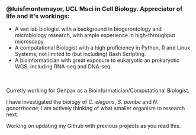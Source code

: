 ### @luisfmontemayor, UCL Msci in Cell Biology. Appreciator of life and it's workings:
- A wet lab biologist with a background in biogerontology and microbiology research, with ample experience in high-throughput microscopy.
- A computational Biologist with a high proficiency in Python, R and Linux Systems, not limited to (but including) Bash Scripting.
- A bioinformatician with great exposure to eukaryotic an prokaryotic WGS, including RNA-seq and DNA-seq.
<br />
<br />
Curretly working for Genpax as a Bioinformatician/Computational Biologist.

I have investigated the biology of _C. elegans_, _S. pombe_ and _N. gonorrhoeae_; I am actively thinking of what smaller organism to research next.

Working on updating my Github with previous projects as you read this.
<!---
luisfmontemayor/luisfmontemayor is a ✨ special ✨ repository because its `README.md` (this file) appears on your GitHub profile.
You can click the Preview link to take a look at your changes.

- 👀 I’m interested in Computational Biology and Complex Biological System reseach.
- </> I currently know 3 programming languages to an advanced level: Python, R, and Unix/Linux (bash particularly).
- </> I have gained proficiency in Git and LaTeX through independent learning.
- 🌱 I’m currently learning about machine learning approaches for biology.
- 💞️ I’d love to collaborate on any type of data analysis research.
- 📫 How to reach me: lfelipemonte@gmail.com
<br />
<br />
Welcome to my GItHub page! I am a Compuational Biologist and graduated from UCL in 2021. I am currently working at Genpax as a Computational Biologist.
<br />   
<br />
<br />
<br />

--->
